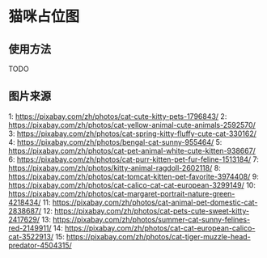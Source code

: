 # 猫咪占位图

## 使用方法

TODO

## 图片来源

1: https://pixabay.com/zh/photos/cat-cute-kitty-pets-1796843/
2: https://pixabay.com/zh/photos/cat-yellow-animal-cute-animals-2592570/
3: https://pixabay.com/zh/photos/cat-spring-kitty-fluffy-cute-cat-330162/
4: https://pixabay.com/zh/photos/bengal-cat-sunny-955464/
5: https://pixabay.com/zh/photos/cat-pet-animal-white-cute-kitten-938667/
6: https://pixabay.com/zh/photos/cat-purr-kitten-pet-fur-feline-1513184/
7: https://pixabay.com/zh/photos/kitty-animal-ragdoll-2602118/
8: https://pixabay.com/zh/photos/cat-tomcat-kitten-pet-favorite-3974408/
9: https://pixabay.com/zh/photos/cat-calico-cat-cat-european-3299149/
10: https://pixabay.com/zh/photos/cat-margaret-portrait-nature-green-4218434/
11: https://pixabay.com/zh/photos/cat-animal-pet-domestic-cat-2838687/
12: https://pixabay.com/zh/photos/cat-pets-cute-sweet-kitty-2417629/
13: https://pixabay.com/zh/photos/summer-cat-sunny-felines-red-2149911/
14: https://pixabay.com/zh/photos/cat-cat-european-calico-cat-3522913/
15: https://pixabay.com/zh/photos/cat-tiger-muzzle-head-predator-4504315/